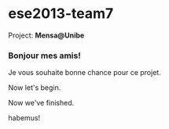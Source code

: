 # ese2013-team7

Project: **Mensa@Unibe**

### Bonjour mes amis!

Je vous souhaite bonne chance pour ce projet.

Now let's begin.

Now we've finished.

habemus!